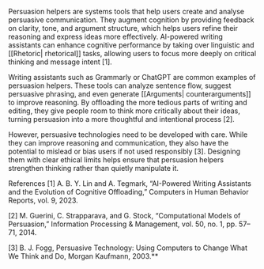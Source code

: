
Persuasion helpers are systems tools that help users create and analyse persuasive communication. They augment cognition by providing feedback on clarity, tone, and argument structure, which helps users refine their reasoning and express ideas more effectively. AI-powered writing assistants can enhance cognitive performance by taking over linguistic and [[Rhetoric| rhetorical]] tasks, allowing users to focus more deeply on critical thinking and message intent [1].

Writing assistants such as Grammarly or ChatGPT are common examples of persuasion helpers. These tools can analyze sentence flow, suggest persuasive phrasing, and even generate [[Arguments| counterarguments]] to improve reasoning. By offloading the more tedious parts of writing and editing, they give people room to think more critically about their ideas, turning persuasion into a more thoughtful and intentional process [2].

However, persuasive technologies need to be developed with care. While they can improve reasoning and communication, they also have the potential to mislead or bias users if not used responsibly [3]. Designing them with clear ethical limits helps ensure that persuasion helpers strengthen thinking rather than quietly manipulate it.

References
[1] A. B. Y. Lin and A. Tegmark, “AI-Powered Writing Assistants and the Evolution of Cognitive Offloading,” Computers in Human Behavior Reports, vol. 9, 2023.  

[2] M. Guerini, C. Strapparava, and G. Stock, “Computational Models of Persuasion,” Information Processing & Management, vol. 50, no. 1, pp. 57–71, 2014.  

[3] B. J. Fogg, Persuasive Technology: Using Computers to Change What We Think and Do, Morgan Kaufmann, 2003.**